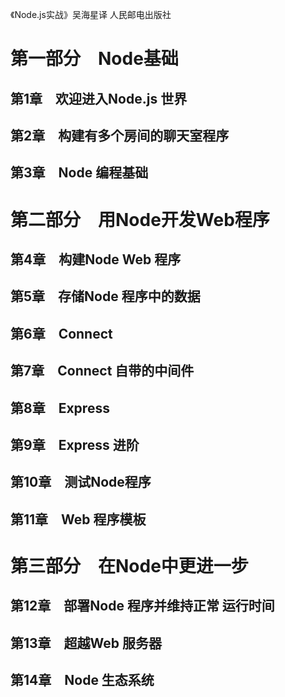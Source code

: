 《Node.js实战》吴海星译 人民邮电出版社

# 第一部分　Node基础
## 第1章　欢迎进入Node.js 世界
## 第2章　构建有多个房间的聊天室程序
## 第3章　Node 编程基础

# 第二部分　用Node开发Web程序
## 第4章　构建Node Web 程序
## 第5章　存储Node 程序中的数据
## 第6章　Connect
## 第7章　Connect 自带的中间件
## 第8章　Express
## 第9章　Express 进阶
## 第10章　测试Node程序
## 第11章　Web 程序模板

# 第三部分　在Node中更进一步
## 第12章　部署Node 程序并维持正常 运行时间
## 第13章　超越Web 服务器
## 第14章　Node 生态系统